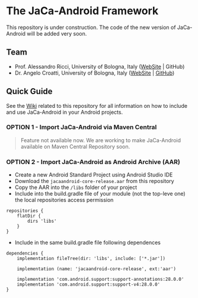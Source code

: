# The JaCa-Android Framework

This repository is under construction. The code of the new version of JaCa-Android will be added very soon.

## Team

* Prof. Alessandro Ricci, University of Bologna, Italy ([WebSite](https://www.unibo.it/sitoweb/a.ricci/en) | GitHub)
* Dr. Angelo Croatti, University of Bologna, Italy ([WebSite](https://www.unibo.it/sitoweb/a.croatti/en) | [GitHub](https://github.com/angelocroatti))

## Quick Guide

See the [Wiki](https://github.com/pslabunibo/jaca-android/wiki) related to this repository for all information on how to include and use JaCa-Android in your Android projects. 

### OPTION 1 - Import JaCa-Android via Maven Central

> Feature not available now. We are working to make JaCa-Android available on Maven Central Repository soon.

### OPTION 2 - Import JaCa-Android as Android Archive (AAR)

* Create a new Android Standard Project using Android Studio IDE
* Download the `jacaandroid-core-release.aar` from this repository
* Copy the AAR into the `/libs` folder of your project
* Include into the build.gradle file of your module (not the top-leve one) the local repositories access permission
```
repositories {
    flatDir {
        dirs 'libs'
    }
}
```
* Include in the same build.gradle file following dependences
```
dependencies {
    implementation fileTree(dir: 'libs', include: ['*.jar'])

    implementation (name: 'jacaandroid-core-release', ext:'aar')

    implementation 'com.android.support:support-annotations:28.0.0'
    implementation 'com.android.support:support-v4:28.0.0'
}
```
